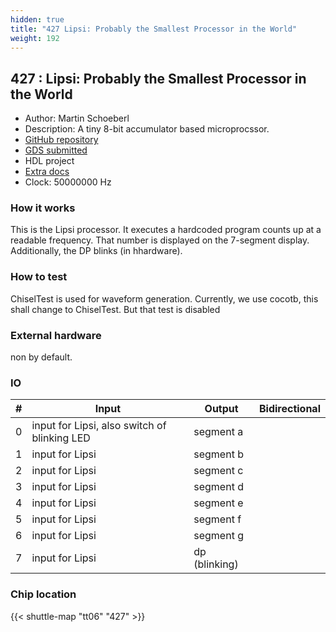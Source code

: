```yaml
---
hidden: true
title: "427 Lipsi: Probably the Smallest Processor in the World"
weight: 192
---
```


## 427 : Lipsi: Probably the Smallest Processor in the World

* Author: Martin Schoeberl
* Description: A tiny 8-bit accumulator based microprocssor.
* [GitHub repository](https://github.com/schoeberl/tt06-lipsi)
* [GDS submitted](https://github.com/schoeberl/tt06-lipsi/actions/runs/8696012345)
* HDL project
* [Extra docs](None)
* Clock: 50000000 Hz

<!---

This file is used to generate your project datasheet. Please fill in the information below and delete any unused
sections.

You can also include images in this folder and reference them in the markdown. Each image must be less than
512 kb in size, and the combined size of all images must be less than 1 MB.
-->


### How it works

This is the Lipsi processor. It executes  a hardcoded program
counts up at a readable frequency. That number is displayed on
the 7-segment display. Additionally, the DP blinks (in hhardware).

### How to test

ChiselTest is used for waveform generation.
Currently, we use cocotb, this shall change to ChiselTest.
But that test is disabled

### External hardware

non by default.


### IO

| # | Input          | Output         | Bidirectional   |
| - | -------------- | -------------- | --------------- |
| 0 | input for Lipsi, also switch of blinking LED | segment a |  |
| 1 | input for Lipsi | segment b |  |
| 2 | input for Lipsi | segment c |  |
| 3 | input for Lipsi | segment d |  |
| 4 | input for Lipsi | segment e |  |
| 5 | input for Lipsi | segment f |  |
| 6 | input for Lipsi | segment g |  |
| 7 | input for Lipsi | dp (blinking) |  |

### Chip location

{{< shuttle-map "tt06" "427" >}}
